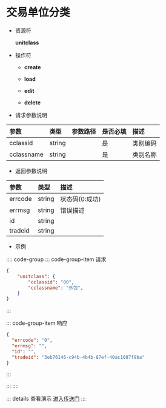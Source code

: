 # 交易单位分类

- 资源符

  **unitclass**
  
- 操作符

  - **create** <Badge type="tip" text="v1" vertical="top" />

  - **load** <Badge type="tip" text="v2" vertical="top" />

  - **edit** <Badge type="tip" text="v2" vertical="top" />

  - **delete** <Badge type="tip" text="v2" vertical="top" />

- 请求参数说明

|参数				|类型	|参数路径	|是否必填	|描述					|
|:-					|:-		|:-			|:-			|:-						|
|cclassid			|string |			|是			|类别编码				|
|cclassname			|string |			|是			|类别名称				|

- 返回参数说明

|参数   |类型     |描述           |
|:-     |:-       |:-            |
|errcode|string   |状态码(0:成功) |
|errmsg |string   |错误描述       |
|id     |string   |               |
|tradeid|string   |               |

- 示例

:::: code-group
::: code-group-item 请求

```json
{
    "unitclass": {
        "cclassid": "00",
        "cclassname": "外包",
    }
}
```

:::

::: code-group-item 响应

```json
{
  "errcode": "0",
  "errmsg": "",
  "id": "",
  "tradeid": "3eb76146-c94b-4b4b-87ef-40ac1087f9ba"
}
```

:::

:::
::::

::: details 查看演示
[进入传送门](http://47.117.141.19/gif/unitclass.gif)
:::
